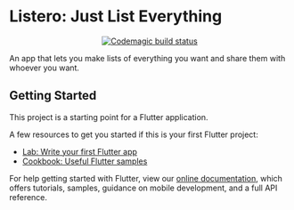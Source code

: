 # Listero: Just List Everything
    
<p align="center">
  <a href="https://codemagic.io/apps/6033022d3a3b5515893aaab2/6033022d3a3b5515893aaab1/latest_build" target="_blank"><img src="https://api.codemagic.io/apps/6033022d3a3b5515893aaab2/6033022d3a3b5515893aaab1/status_badge.svg" alt="Codemagic build status" /></a>
</p>

An app that lets you make lists of everything you want and share them with whoever you want. 

## Getting Started

This project is a starting point for a Flutter application.

A few resources to get you started if this is your first Flutter project:

- [Lab: Write your first Flutter app](https://flutter.dev/docs/get-started/codelab)
- [Cookbook: Useful Flutter samples](https://flutter.dev/docs/cookbook)

For help getting started with Flutter, view our
[online documentation](https://flutter.dev/docs), which offers tutorials,
samples, guidance on mobile development, and a full API reference.
